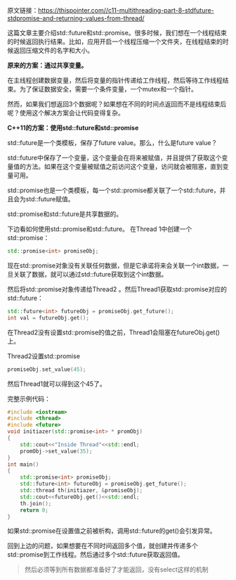 原文链接：https://thispointer.com//c11-multithreading-part-8-stdfuture-stdpromise-and-returning-values-from-thread/



这篇文章主要介绍std::future和std::promise。很多时候，我们想在一个线程结束的时候返回执行结果。比如，应用开启一个线程压缩一个文件夹，在线程结束的时候返回压缩文件的名字和大小。

**原来的方案：通过共享变量。**

在主线程创建数据变量，然后将变量的指针传递给工作线程，然后等待工作线程结束。为了保证数据安全，需要一个条件变量，一个mutex和一个指针。

然而，如果我们想返回3个数据呢？如果想在不同的时间点返回而不是线程结束后呢？使用这个解决方案会让代码变得复杂。

**C++11的方案：使用std::future和std::promise**

std::future是一个类模板，保存了future value。那么，什么是future value？

std::future中保存了一个变量，这个变量会在将来被赋值，并且提供了获取这个变量值的方法。如果在这个变量被赋值之前访问这个变量，访问就会被阻塞，直到变量可用。

std::promise也是一个类模板，每一个std::promise都关联了一个std::future，并且会为std::future赋值。

std::promise和std::future是共享数据的。



下边看如何使用std::promise和std::future。
在Thread 1中创建一个std::promise：

```c++
std::promise<int> promiseObj;
```

现在std::promise对象没有关联任何数据，但是它承诺将来会关联一个int数据，一旦关联了数据，就可以通过std::future获取到这个int数据。

然后将std::promise对象传递给Thread2 。然后Thread1获取std::promise对应的std::future：

```c++
std::future<int> futureObj = promiseObj.get_future();
int val = futureObj.get();
```

在Thread2没有设置std::promise的值之前，Thread1会阻塞在futureObj.get()上。

Thread2设置std::promise

```c++
promiseObj.set_value(45);
```

然后Thread1就可以得到这个45了。



完整示例代码：

```c++
#include <iostream>
#include <thread>
#include <future>
void initiazer(std::promise<int> * promObj)
{
    std::cout<<"Inside Thread"<<std::endl;     
  	promObj->set_value(35);
}
int main()
{
    std::promise<int> promiseObj;
    std::future<int> futureObj = promiseObj.get_future();
    std::thread th(initiazer, &promiseObj);
    std::cout<<futureObj.get()<<std::endl;
    th.join();
    return 0;
}
```

如果std::promise在设置值之前被析构，调用std::future的get()会引发异常。



回到上边的问题，如果想要在不同时间返回多个值，就创建并传递多个std::promise到工作线程。然后通过多个std::future获取返回值。

> 然后必须等到所有数据都准备好了才能返回，没有select这样的机制





